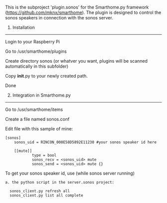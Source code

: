 This is the subproject 'plugin.sonos' for the Smarthome.py framework (https://github.com/mknx/smarthome).
The plugin is designed to control the sonos speakers in connection with the sonos server.

1. Installation
-----------------------------

  Login to your Raspberry Pi
  
  Go to /usr/smarthome/plugins
  
  Create directory sonos (or whatver you want, plugins will be scanned automatically in this subfolder)
  
  Copy __init__.py to your newly created path.
  
  Done


2. Integration in Smarthome.py
------------------------------

  Go to /usr/smarthome/items
  
  Create a file named sonos.conf
  
  Edit file with this sample of mine:
  
    [sonos]
        sonos_uid = RINCON_000E58D5892E11230 #your sonos speaker id here

        [[mute]]
                type = bool
                sonos_recv = <sonos_uid> mute
                sonos_send = <sonos_uid> mute {}

  To get your sonos speaker id, use (while sonos server running)
    
    a. the python script in the server.sonos project:
      
      sonos_client.py refresh all
      sonos_client.py list all complete
      
      
        
